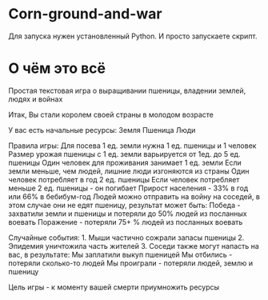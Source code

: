 # Corn-ground-and-war

Для запуска нужен установленный Python. И просто запускаете скрипт.

# О чём это всё

Простая текстовая игра о выращивании пшеницы, владении землей, людях и войнах

Итак, Вы стали королем своей страны в молодом возрасте

У вас есть начальные ресурсы:
    Земля
    Пшеница
    Люди

Правила игры:
Для посева 1 ед. земли нужна 1 ед. пшеницы и 1 человек
Размер урожая пшеницы с 1 ед. земли варьируется от 1ед. до 5 ед. пшеницы
Один человек для проживания занимает 1 ед. земли
Если земли меньше, чем людей, лишние люди изгоняются из страны
Один человек потребляет в год 2 ед. пшеницы
Если человек потребляет меньше 2 ед. пшеницы - он погибает
Прирост населения - 33% в год или 66% в бебибум-год
Людей можно отправить на войну на соседей, в этом случае они не едят пшеницу, результат может быть:
    Победа - захватили земли и пшеницы и потеряли до 50% людей из посланных воевать
    Поражение - потеряли 75+ % людей из посланных воевать

Случайные события:
    1. Мыши частично сожрали запасы пшеницы
    2. Эпидемия уничтожила часть жителей
    3. Соседи также могут напасть на вас, в результате:
        Мы заплатили выкуп пшеницей
        Мы отбились - потеряли сколько-то людей
        Мы проиграли - потеряли людей, землю и пшеницу

Цель игры - к моменту вашей смерти приумножить ресурсы

